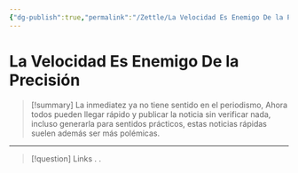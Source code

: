 ```yaml
---
{"dg-publish":true,"permalink":"/Zettle/La Velocidad Es Enemigo De la Precisión/","title":"La Velocidad Es Enemigo De la Precisión","updated":"2023-11-20T19:25:45.605-05:00"}
---
```



# La Velocidad Es Enemigo De la Precisión

> [!summary] 
> La inmediatez ya no tiene sentido en el periodismo, Ahora todos pueden llegar rápido y publicar la noticia sin verificar nada, incluso generarla para sentidos prácticos, estas noticias rápidas suelen además ser más polémicas.

- - - 
> [!question] Links
> .
> .
